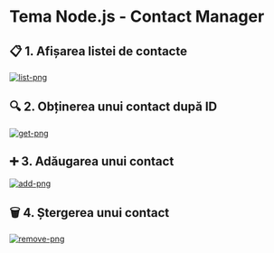 # Tema Node.js - Contact Manager

## 📋 1. Afișarea listei de contacte

<a href="https://ibb.co/twfsD0B3"><img src="https://i.ibb.co/twfsD0B3/list-png.png" alt="list-png" border="0"></a>

## 🔍 2. Obținerea unui contact după ID

<a href="https://ibb.co/Rpfq7MkJ"><img src="https://i.ibb.co/Rpfq7MkJ/get-png.png" alt="get-png" border="0"></a>

## ➕ 3. Adăugarea unui contact

<a href="https://ibb.co/NnWGSYqB"><img src="https://i.ibb.co/NnWGSYqB/add-png.png" alt="add-png" border="0"></a>

## 🗑️ 4. Ștergerea unui contact

<a href="https://ibb.co/C3718kqH"><img src="https://i.ibb.co/C3718kqH/remove-png.png" alt="remove-png" border="0"></a>

